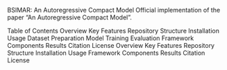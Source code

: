 BSIMAR: An Autoregressive Compact Model
Official implementation of the paper “An Autoregressive Compact Model”.

Table of Contents
Overview
Key Features
Repository Structure
Installation
Usage
Dataset Preparation
Model Training
Evaluation
Framework Components
Results
Citation
License
Overview
Key Features
Repository Structure
Installation
Usage
Framework Components
Results
Citation
License
